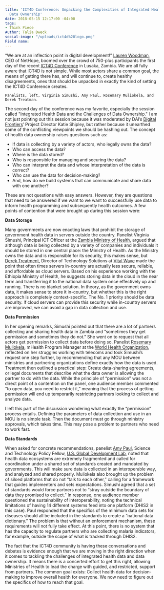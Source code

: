 ```yaml
---
title: 'ICT4D Conference: Unpacking the Complexities of Integrated Health Data and
  Data Ownership'
date: 2018-05-15 12:17:00 -04:00
tags:
- Think Piece
Author: Talia Dweck
social-image: "/uploads/ict4d%20logo.png"
Field name: 
---
```


“We are at an inflection point in digital development!” [Lauren Woodman](https://nethope.org/staff/lauren-woodman/), CEO of NetHope, boomed over the crowd of 750-plus participants the first day of the recent [ICT4D Conference](https://www.ict4dconference.org/) in Lusaka, Zambia. We are all fully aware that ICT4D is not simple. While most actors share a common goal, the means of getting there has, and will continue to, create healthy disagreements, ones that should be unpacked in exactly the kind of setting the ICT4D Conference creates.

<!--more-->

`Panelists, left, Virginia Simushi, Amy Paul, Rosemary Muliokela, and Derek Treatman.`

The second day of the conference was my favorite, especially the session called "Integrated Health Data and the Challenges of Data Ownership." I am not just pointing out this session because it was moderated by DAI’s [Digital Frontiers](https://www.dai.com/our-work/projects/worldwide-digital-frontiers-df)’ Project Director Katie Shipley, but rather because it unearthed some of the conflicting viewpoints we should be hashing out. The concept of health data ownership raises questions such as:

* If data is collecting by a variety of actors, who legally owns the data?
* Who can access the data?
* Where is the data stored?
* Who is responsible for managing and securing the data?
* Who can interpret the data and whose interpretation of the data is correct?
* Who can use the data for decision-making?
* And, how do we build systems that can communicate and share data with one another?

These are not questions with easy answers. However, they are questions that need to be answered if we want to we want to successfully use data to inform health programming and subsequently health outcomes. A few points of contention that were brought up during this session were:

**Data Storage**

Many governments are now enacting laws that prohibit the storage of government health data in servers outside the country. Panelist Virginia Simushi, Principal ICT Officer at the [Zambia Ministry of Health](http://www.moh.gov.zm/), argued that although data is being collected by a variety of companies and individuals it should be stored in one central place: the Ministry of Health. As the Ministry owns the data and is responsible for its security, this makes sense, but [Derek Treatment](http://vitalwave.com/team/derek-treatman/), Director of Technology Solutions at [Vital Wave](http://vitalwave.com/) made the point that often times servers in-country are actually less secure, reliable, and affordable as cloud servers. Based on his experience working with the Ethiopia Ministry of Health, he suggests storing data in the cloud in the near term and transferring it to the national data system once effectively up and running. There is no blanket solution. In theory, as the government owns data, it makes sense to store it in-country, but whether this is the right approach is completely context-specific. The No. 1 priority should be data security. If cloud servers can provide this security while in-country servers are improved, we can avoid a gap in data collection and use.

**Data Permission**

In her opening remarks, Simushi pointed out that there are a lot of partners collecting and sharing health data in Zambia and “sometimes they get permission and sometimes they do not.” She went on to request that all actors get permission to collect data before doing so. Panelist [Rosemary Muliokela](https://www.linkedin.com/in/rosemary-k-muliokela-59a0b317/), mHealth Program Manager at the [World Health Organization](http://www.who.int/), reflected on her struggles working with telecoms and took Simushi’s request one step further, by recommending that any MOU between ministries and partnering organizations define exactly how the data is used. Treatment then outlined a practical step: Create data-sharing agreements, or legal documents that describe what the data owner is allowing the partner to do with the data. While the principle of “permission” was not a direct point of a contention on the panel, one audience member commented “to open data, you need to restrict it,” meaning that the process of getting permission will end up temporarily restricting partners looking to collect and analyze data.

I left this part of the discussion wondering what exactly the “permission” process entails. Defining the parameters of data collection and use in an MOU is no simple task. Then the document must go through ministry approvals, which takes time. This may pose a problem to partners who need to work fast.

**Data Standards**

When asked for concrete recommendations, panelist [Amy Paul](https://www.linkedin.com/in/amy-paul-70276917/), Science and Technology Policy Fellow, [U.S. Global Development Lab](https://www.usaid.gov/GlobalDevLab/about), noted that health data ecosystems are extremely fragmented and called for coordination under a shared set of standards created and mandated by governments. This will make sure data is collected in an interoperable way, and analyzed and shared properly. Muliokela also brought up the problem of siloed platforms that do not “talk to each other,” calling for a framework that guides implementers and sets expectations. Simushi agreed that a set of standards would force partners not to “stray outside the boundary of data they promised to collect.” In response, one audience member questioned the sustainability of interoperability, noting the technical limitations of having 14 different systems feed into one platform (DHIS2 in this case). Paul responded that the specifics of the minimum data sets for diseases should all be included in the standards to create a “national data dictionary.” The problem is that without an enforcement mechanism, these requirements will not fully take effect. At this point, there is no system that has the capacity to regulate partners who are collecting malaria indicators, for example, outside the scope of what is tracked through DHIS2.

The fact that the ICT4D community is having these conversations and debates is evidence enough that we are moving in the right direction when it comes to tackling the challenges of integrated health data and data ownership. It means there is a concerted effort to get this right, allowing Ministries of Health to lead the charge with guided, and restricted, support from partners. The common goal exists: Collect health data for decision-making to improve overall health for everyone. We now need to figure out the specifics of how to reach that goal.